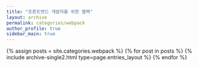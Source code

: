 ```yaml
---
title: "프론트엔드 개발자를 위한 웹팩"
layout: archive
permalink: categories/webpack
author_profile: true
sidebar_main: true
---
```



{% assign posts = site.categories.webpack %}
{% for post in posts %} {% include archive-single2.html type=page.entries_layout %} {% endfor %}